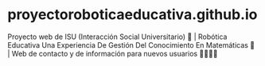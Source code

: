 # proyectoroboticaeducativa.github.io
Proyecto web de ISU (Interacción Social Universitario) 🤖 | Robótica Educativa Una Experiencia De Gestión Del Conocimiento En Matemáticas 🧮 | Web de contacto y de información para nuevos usuarios 👩‍💻🧑‍💻
